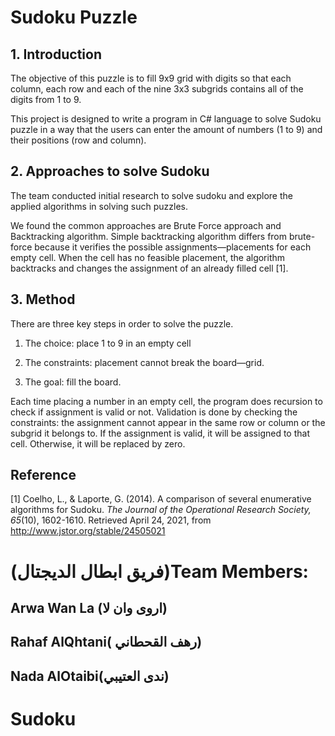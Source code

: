 # Sudoku Puzzle
##  1. Introduction
The objective of this puzzle is to fill 9x9 grid with digits so that each column, each row and each of the nine 3x3 subgrids contains all of the digits from 1 to 9.

This project is designed to write a program in C# language to solve Sudoku puzzle in a way that the users can enter the amount of numbers (1 to 9) and their positions (row and column).

## 2. Approaches to solve Sudoku
The team conducted initial research to solve sudoku and explore the applied algorithms in solving such puzzles.

We found the common approaches are Brute Force approach and Backtracking algorithm. Simple backtracking algorithm differs from brute-force because it verifies the possible assignments—placements for each empty cell. When the cell has no feasible placement, the algorithm backtracks and changes the assignment of an already filled cell [1].

## 3. Method
There are three key steps in order to solve the puzzle.

1. The choice: place 1 to 9 in an empty cell

2. The constraints: placement cannot break the board—grid.

3. The goal: fill the board.

Each time placing a number in an empty cell, the program does recursion to check if assignment is valid or not. Validation is done by checking the constraints: the assignment cannot appear in the same row or column or the subgrid it belongs to. If the assignment is valid, it will be assigned to that cell. Otherwise, it will be replaced by zero.

## Reference
[1] Coelho, L., & Laporte, G. (2014). A comparison of several enumerative algorithms for Sudoku. _The Journal of the Operational Research Society,_  _65_(10), 1602-1610. Retrieved April 24, 2021, from http://www.jstor.org/stable/24505021

# (فريق ابطال الديجتال)Team Members:
## Arwa Wan La (اروى وان لا)
## Rahaf AlQhtani( رهف القحطاني)
## Nada AlOtaibi(ندى العتيبي)
# Sudoku
